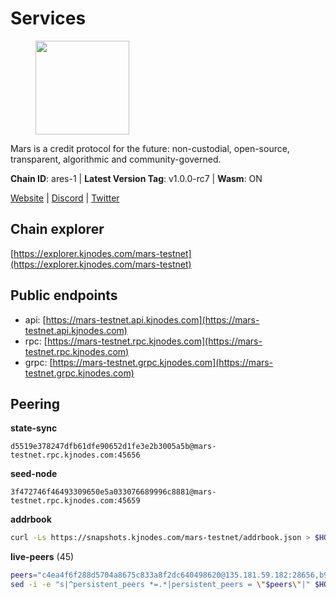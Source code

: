 # Services

<figure><img src="https://raw.githubusercontent.com/kj89/testnet_manuals/main/pingpub/logos/mars.png" width="150" alt=""><figcaption></figcaption></figure>

Mars is a credit protocol for the future: non-custodial,  open-source, transparent, algorithmic and community-governed.

**Chain ID**: ares-1 | **Latest Version Tag**: v1.0.0-rc7 | **Wasm**: ON

[Website](https://marsprotocol.io) | [Discord](https://discord.gg/marsprotocol) | [Twitter](https://twitter.com/mars_protocol)




## Chain explorer
[https://explorer.kjnodes.com/mars-testnet](https://explorer.kjnodes.com/mars-testnet)

## Public endpoints

* api: [https://mars-testnet.api.kjnodes.com](https://mars-testnet.api.kjnodes.com)
* rpc: [https://mars-testnet.rpc.kjnodes.com](https://mars-testnet.rpc.kjnodes.com)
* grpc: [https://mars-testnet.grpc.kjnodes.com](https://mars-testnet.grpc.kjnodes.com)

## Peering

**state-sync**

```text
d5519e378247dfb61dfe90652d1fe3e2b3005a5b@mars-testnet.rpc.kjnodes.com:45656
```

**seed-node**

```text
3f472746f46493309650e5a033076689996c8881@mars-testnet.rpc.kjnodes.com:45659
```

**addrbook**
```bash
curl -Ls https://snapshots.kjnodes.com/mars-testnet/addrbook.json > $HOME/.mars/config/addrbook.json
```

**live-peers** (45)
```bash
peers="c4ea4f6f288d5704a8675c833a8f2dc640498620@135.181.59.182:28656,b9c1fb604f314a0b7340bdf2c44fa85ad67ed2ad@38.242.241.61:20656,d5519e378247dfb61dfe90652d1fe3e2b3005a5b@65.109.68.190:45656,3a0ce20f65ea3c6ad18938fa4d85f1c34b25ef1e@94.130.132.227:2120,714dfd0efb57197bbcf96b1f8ce9c2cdafd84b72@185.245.183.172:39656,2f626cb709818afae893a8238946cd176748c622@170.64.188.161:20656,7f21cf9379733e20978b2580892a30cb79a77acf@209.126.9.202:20656,e5577ecbf793ce92ce5993c4841a340a4c9db64b@65.108.204.119:46656,14ba3b19424301a6bb58c27663a0323a81866d5d@134.122.82.186:26656,8f50c04195cc82d0da34e33cfeb0daa694b14479@65.108.105.48:18556,1b4c9d74ca45ff542e8213446e9b384b311d0bea@65.108.200.248:55556,465b47a9e3e26b385303791bc3c992f42b77393d@65.109.171.155:26656,0a589d1ce953bb7acaaf5aa9002dfac36fc42649@199.175.98.136:26656,7342199e80976b052d8506cc5a56d1f9a1cbb486@65.21.89.54:26653,14ff7bc373e6ffc6978afa3c83c811638a8553a6@85.239.243.210:26656,fe8d614aa5899a97c11d0601ef50c3e7ce17d57b@65.108.233.109:18556,4b66ccb20f36e46b980b54f7cd96ee8c4b603a90@65.108.72.233:12656,50c30cc77743dd2adc133f27a8896af015bf5c6d@91.107.242.217:26656,77c8fe95cc4a1b977e03bda41f47a4fa3e867895@185.202.236.112:20656,3b2c8bc6a1dba482f6d85e19f78355a9f64950e2@65.109.88.254:32656,7f7224da28d362569664faa0430d980982d232a5@144.126.128.215:20656,c5a39b97f56d73185ceb904899c65ad8d1390364@199.175.98.135:26656,9683a018c2e6815b4f4f607d232d721329ae0a46@176.126.87.86:20656,ffdbc710566c5e0d04846193e7bba100d2a737ee@136.243.103.53:33656,1fabbd6ebca5b58715e8225af1560ca2e8172d47@80.254.8.54:26656,9feb8bf7075da9c767fc7e5ecccc32fd719a6a7a@194.163.159.163:20656,e8f573d581516235258229f4a86de34f98c0e1ad@173.212.223.170:28656,1a32cf8556822038e6dccb368ac998dc14df470d@89.163.142.196:26656,18632bb94974e2038bd8a9345b05b3b45ae319eb@62.171.157.1:46656,0d0aff593a7672e6b1b3a6898cecfed7624d7a82@141.94.73.93:60556,045143069de9f5e3e472148c08e3650c109ec52c@18.119.113.123:26656,0ac2700e7cb168727e28f77332f810fa9477b92a@108.61.201.223:20656,869a21095b5cc387c6073785c76fba356a861710@95.217.232.137:26656,b80308496e0de8b6da9ebb2fd52780593cf1172d@65.108.72.253:22656,1f19076a29f6f1a01c7ec2d82f66ff7eeb86c875@185.177.116.151:20656,ed98dcc0088888d0eb3fbccc207ace26626b92dd@89.117.59.229:26656,7c328b29cb47d911b7e7234638d9e8a4af10e7ba@38.146.3.198:18556,6c855909a8bf1c12ef34baca059f5c0cdf82bc36@65.108.255.124:36656,d387afb4fb00f6c16e6adaee596cf2f75b328146@136.243.88.91:7240,ee4e7bb1590f16d48576b15198cf1ba99cf42f3e@95.216.198.241:26656,54efad56842998cff3a314e569ea95a47d6974e9@139.144.79.132:26656,a42fe01f785895a0666d941672ef0c22311b4a6c@57.128.92.207:27312,a841d3e526089172867a73b709fd14e1d9fb87bd@65.108.231.124:22656,931d82351a5b96a1e9838008636b98c6e6b530bc@65.108.225.158:18556,f487ab9ef00212a6e0763ab10e64658e1f14a1fc@38.242.235.176:46656"
sed -i -e "s|^persistent_peers *=.*|persistent_peers = \"$peers\"|" $HOME/.mars/config/config.toml
```
